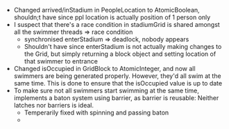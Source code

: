 * Changed arrived/inStadium in PeopleLocation to AtomicBoolean, shouldn;t have since ppl location is actually position of 1 person only
* I suspect that there's a race condition in stadiumGrid is shared amongst all the swimmer threads => race condition 
	* synchronised enterStadium => deadlock, nobody appears
	* Shouldn't have since enterStadium is not actually making changes to the Grid, but simply returning a block object and setting location of that swimmer to entrance
* Changed isOccupied in GridBlock to AtomicInteger, and now all swimmers are being generated properly. However, they'd all swim at the same time. This is done to ensure that the isOccupied value is up to date
* To make sure not all swimmers start swimming at the same time, implements a baton system using barrier, as barrier is reusable: Neither latches nor barriers is ideal. 
	* Temperarily fixed with spinning and passing baton
	* 